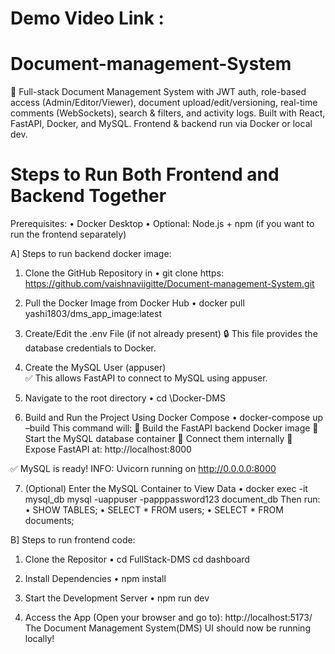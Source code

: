 # Demo Video Link :


# Document-management-System
🔐 Full-stack Document Management System with JWT auth, role-based access (Admin/Editor/Viewer), document upload/edit/versioning, real-time comments (WebSockets), search &amp; filters, and activity logs. Built with React, FastAPI, Docker, and MySQL. Frontend &amp; backend run via Docker or local dev.


# Steps to Run Both Frontend and Backend Together

Prerequisites:
•	Docker Desktop
•	Optional: Node.js + npm (if you want to run the frontend separately)

A] Steps to run backend docker image:
1.	Clone the GitHub Repository in 
•	git clone https: https://github.com/vaishnaviigitte/Document-management-System.git

2.	Pull the Docker Image from Docker Hub
•	docker pull yashi1803/dms_app_image:latest

3.	Create/Edit the .env File (if not already present)
🔒 This file provides the database credentials to Docker.

4.	Create the MySQL User (appuser)  
✅ This allows FastAPI to connect to MySQL using appuser.

5.	Navigate to the root directory
•	cd \Docker-DMS

6.	Build and Run the Project Using Docker Compose
•	docker-compose up –build
This command will:
	Build the FastAPI backend Docker image
	Start the MySQL database container
	Connect them internally
	Expose FastAPI at: http://localhost:8000

✅ MySQL is ready!
INFO:     Uvicorn running on http://0.0.0.0:8000

7.	(Optional) Enter the MySQL Container to View Data
•	docker exec -it mysql_db mysql -uappuser -papppassword123 document_db
Then run:
•	SHOW TABLES;
•	SELECT * FROM users;
•	SELECT * FROM documents;


B] Steps to run frontend code: 
1.	Clone the Repositor
•	cd FullStack-DMS
  cd dashboard

2.	Install Dependencies
•	npm install

3.	Start the Development Server
•	npm run dev

4.	Access the App
(Open your browser and go to):  http://localhost:5173/
The Document Management System(DMS) UI should now be running locally!



